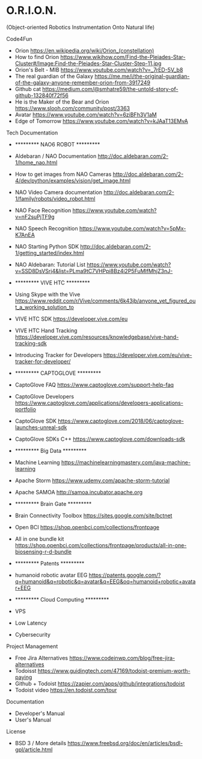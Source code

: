 # O.R.I.O.N. 
(Object-oriented Robotics Instrumentation Onto Natural life)

Code4Fun
- Orion
https://en.wikipedia.org/wiki/Orion_(constellation)
- How to find Orion
https://www.wikihow.com/Find-the-Pleiades-Star-Cluster#/Image:Find-the-Pleiades-Star-Cluster-Step-11.jpg
- Orion's Belt - MIB
https://www.youtube.com/watch?v=_7rED-5V_b8
- The real guardian of the Galaxy
https://me.me/i/the-original-guardian-of-the-galaxy-anyone-remember-orion-from-3917249
- Github cat 
https://medium.com/@smhatre59/the-untold-story-of-github-132840f72f56
- He is the Maker of the Bear and Orion 
https://www.slooh.com/community/post/3363
- Avatar
https://www.youtube.com/watch?v=6ziBFh3V1aM
- Edge of Tomorrow
https://www.youtube.com/watch?v=kJAaT13EMvA

Tech Documentation
- ********* NAO6 ROBOT *********
- Aldebaran / NAO Documentation
http://doc.aldebaran.com/2-1/home_nao.html
- How to get images from NAO Cameras
http://doc.aldebaran.com/2-4/dev/python/examples/vision/get_image.html
- NAO Video Camera documentation
http://doc.aldebaran.com/2-1/family/robots/video_robot.html
- NAO Face Recognition
https://www.youtube.com/watch?v=nF2suPjTF9g
- NAO Speech Recognition
https://www.youtube.com/watch?v=5pMx-K7AnEA
- NAO Starting Python SDK
http://doc.aldebaran.com/2-1/getting_started/index.html
- NAO Aldebaran: Tutorial List
https://www.youtube.com/watch?v=SSD8DsVSrj4&list=PLma9tC7VHPpi8Bz4i2P5FuMlfMhjZ3nJ-
- ********* VIVE HTC *********
- Using Skype with the Vive
https://www.reddit.com/r/Vive/comments/6k43jb/anyone_yet_figured_out_a_working_solution_to
- VIVE HTC SDK
https://developer.vive.com/eu
- VIVE HTC Hand Tracking
https://developer.vive.com/resources/knowledgebase/vive-hand-tracking-sdk
- Introducing Tracker for Developers 
https://developer.vive.com/eu/vive-tracker-for-developer/
- ********* CAPTOGLOVE *********
- CaptoGlove FAQ
https://www.captoglove.com/support-help-faq
- CaptoGlove Developers
https://www.captoglove.com/applications/developers-applications-portfolio
- CaptoGlove SDK
https://www.captoglove.com/2018/06/captoglove-launches-unreal-sdk
- CaptoGlove SDKs C++
https://www.captoglove.com/downloads-sdk
- ********* Big Data *********
- Machine Learning 
https://machinelearningmastery.com/java-machine-learning
- Apache Storm
https://www.udemy.com/apache-storm-tutorial
- Apache SAMOA
http://samoa.incubator.apache.org
- ********* Brain Gate *********
- Brain Connectivity Toolbox
https://sites.google.com/site/bctnet
- Open BCI
https://shop.openbci.com/collections/frontpage
- All in one bundle kit
https://shop.openbci.com/collections/frontpage/products/all-in-one-biosensing-r-d-bundle

- ********* Patents *********
- humanoid robotic avatar EEG
https://patents.google.com/?q=humanoid&q=robotic&q=avatar&q=EEG&oq=humanoid+robotic+avatar+EEG

- ********* Cloud Computing *********
- VPS
- Low Latency
- Cybersecurity

Project Management
- Free Jira Alternatives
https://www.codeinwp.com/blog/free-jira-alternatives
- Todoisst
https://www.guidingtech.com/47169/todoist-premium-worth-paying
- Github + Todoist
https://zapier.com/apps/github/integrations/todoist
- Todoist video
https://en.todoist.com/tour

Documentation
- Developer's Manual
- User's Manual

License
- BSD 3 / More details
https://www.freebsd.org/doc/en/articles/bsdl-gpl/article.html
